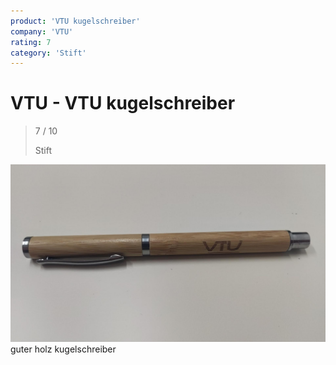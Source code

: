 ```yaml
---
product: 'VTU kugelschreiber'
company: 'VTU'
rating: 7
category: 'Stift'
---
```


# VTU - VTU kugelschreiber
>
> 7 / 10
>
> Stift

![VTU kugelschreiber](./assets/vtu-vtu-kugelschreiber-e7d9c7cb-e5f4-44d7-aeb1-09767e891911.jpg)
guter holz kugelschreiber
